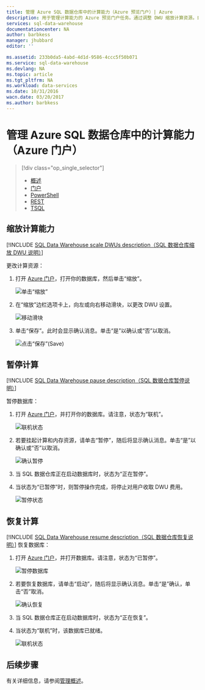```yaml
---
title: 管理 Azure SQL 数据仓库中的计算能力（Azure 预览门户）| Azure
description: 用于管理计算能力的 Azure 预览门户任务。通过调整 DWU 缩放计算资源。或者，暂停和恢复计算资源来节省成本。
services: sql-data-warehouse
documentationcenter: NA
author: barbkess
manager: jhubbard
editor: ''

ms.assetid: 233b0da5-4abd-4d1d-9586-4ccc5f50b071
ms.service: sql-data-warehouse
ms.devlang: NA
ms.topic: article
ms.tgt_pltfrm: NA
ms.workload: data-services
ms.date: 10/31/2016
wacn.date: 03/20/2017
ms.author: barbkess
---
```


# 管理 Azure SQL 数据仓库中的计算能力（Azure 门户）

> [!div class="op_single_selector"]
>- [概述](./sql-data-warehouse-manage-compute-overview.md)
>- [门户](./sql-data-warehouse-manage-compute-portal.md)
>- [PowerShell](./sql-data-warehouse-manage-compute-powershell.md)
>- [REST](./sql-data-warehouse-manage-compute-rest-api.md)
>- [TSQL](./sql-data-warehouse-manage-compute-tsql.md)

## <a name="scale-compute-power"></a>缩放计算能力

[!INCLUDE [SQL Data Warehouse scale DWUs description（SQL 数据仓库缩放 DWU 说明）](../../includes/sql-data-warehouse-scale-dwus-description.md)]

更改计算资源：

1. 打开 [Azure 门户][Azure portal]，打开你的数据库，然后单击“缩放”。

    ![单击“缩放”][1]
2. 在“缩放”边栏选项卡上，向左或向右移动滑块，以更改 DWU 设置。

    ![移动滑块][2]

3. 单击“保存”。此时会显示确认消息。单击“是”以确认或“否”以取消。

    ![点击“保存”(Save)][3]

## <a name="pause-compute"></a><a name="pause-compute-bk"></a> 暂停计算

[!INCLUDE [SQL Data Warehouse pause description（SQL 数据仓库暂停说明）](../../includes/sql-data-warehouse-pause-description.md)]

暂停数据库：

1. 打开 [Azure 门户][Azure portal]，并打开你的数据库。请注意，状态为“联机”。

    ![联机状态][6]  

2. 若要挂起计算和内存资源，请单击“暂停”，随后将显示确认消息。单击“是”以确认或“否”以取消。

    ![确认暂停][7]  

3. 当 SQL 数据仓库正在启动数据库时，状态为“正在暂停”。
4. 当状态为“已暂停”时，则暂停操作完成，将停止对用户收取 DWU 费用。

    ![暂停状态][4]  

## <a name="resume-compute-bk"></a> 恢复计算

[!INCLUDE [SQL Data Warehouse resume description（SQL 数据仓库恢复说明）](../../includes/sql-data-warehouse-resume-description.md)] 
恢复数据库：

1. 打开 [Azure 门户][Azure portal]，并打开数据库。请注意，状态为“已暂停”。

    ![暂停数据库][4]  

2. 若要恢复数据库，请单击“启动”，随后将显示确认消息。单击“是”确认，单击“否”取消。

    ![确认恢复][5]  

3. 当 SQL 数据仓库正在启动数据库时，状态为“正在恢复”。
4. 当状态为“联机”时，该数据库已就绪。

    ![联机状态][6]  

## <a name="next-steps-bk"></a>后续步骤
有关详细信息，请参阅[管理概述][Management overview]。

<!--Image references-->
[1]: ./media/sql-data-warehouse-manage-compute-portal/click-scale.png
[2]: ./media/sql-data-warehouse-manage-compute-portal/move-slider.png
[3]: ./media/sql-data-warehouse-manage-compute-portal/click-save.png
[4]: ./media/sql-data-warehouse-manage-compute-portal/resume-database.png
[5]: ./media/sql-data-warehouse-manage-compute-portal/resume-confirm.png
[6]: ./media/sql-data-warehouse-manage-compute-portal/pause-database.png
[7]: ./media/sql-data-warehouse-manage-compute-portal/pause-confirm.png

<!--Article references-->
[Management overview]: ./sql-data-warehouse-overview-manage.md
[Manage compute overview]: ./sql-data-warehouse-manage-compute-overview.md

<!--MSDN references-->

<!--Other Web references-->

[Azure portal]: http://portal.azure.cn/

<!---HONumber=Mooncake_0313_2017-->
<!--Update_Description:update meta properties,wording update-->